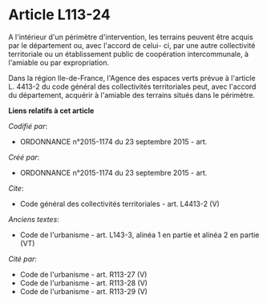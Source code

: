 # Article L113-24

A l'intérieur d'un périmètre d'intervention, les terrains peuvent être acquis par le département ou, avec l'accord de celui-
ci, par une autre collectivité territoriale ou un établissement public de coopération intercommunale, à l'amiable ou par
expropriation.

Dans la région Ile-de-France, l'Agence des espaces verts prévue à l'article L. 4413-2 du code général des collectivités
territoriales peut, avec l'accord du département, acquérir à l'amiable des terrains situés dans le périmètre.

**Liens relatifs à cet article**

_Codifié par_:

  - ORDONNANCE n°2015-1174 du 23 septembre 2015 - art.

_Créé par_:

  - ORDONNANCE n°2015-1174 du 23 septembre 2015 - art.

_Cite_:

  - Code général des collectivités territoriales - art. L4413-2 (V)

_Anciens textes_:

  - Code de l'urbanisme - art. L143-3, alinéa 1 en partie et alinéa 2 en partie (VT)

_Cité par_:

  - Code de l'urbanisme - art. R113-27 (V)
  - Code de l'urbanisme - art. R113-28 (V)
  - Code de l'urbanisme - art. R113-29 (V)
